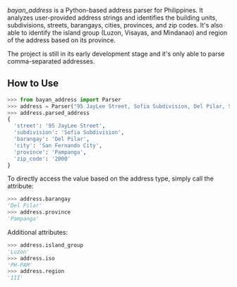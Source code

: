 *bayan_address* is a Python-based address parser for Philippines. It analyzes user-provided address strings and identifies the building units, subdivisions, streets, barangays, cities, provinces, and zip codes. It's also able to identify the island group (Luzon, Visayas, and Mindanao) and region of the address based on its province.

The project is still in its early development stage and it's only able to parse comma-separated addresses.

## How to Use
```python
>>> from bayan_address import Parser
>>> address = Parser("95 JayLee Street, Sofia Subdivision, Del Pilar, San Fernando City, Pampanga, 2000")
>>> address.parsed_address
{
  'street': '95 JayLee Street', 
  'subdivision': 'Sofia Subdivision', 
  'barangay': 'Del Pilar', 
  'city': 'San Fernando City', 
  'province': 'Pampanga', 
  'zip_code': '2000'
}
```
To directly access the value based on the address type, simply call the attribute:
```python
>>> address.barangay
'Del Pilar'
>>> address.province
'Pampanga'
```
Additional attributes:
```python
>>> address.island_group
'Luzon'
>>> address.iso
'PH-PAM'
>>> address.region
'III'
```

